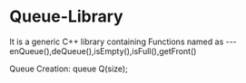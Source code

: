# Queue-Library
It is a generic C++ library containing Functions named as ---  enQueue(),deQueue(),isEmpty(),isFull(),getFront()

Queue Creation: queue<int> Q(size);
